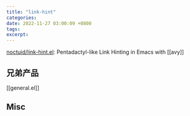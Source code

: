 ```yaml
---
title: "link-hint"
categories: 
date: 2022-11-27 03:00:09 +0800
tags: 
excerpt: 
---
```


[noctuid/link-hint.el](https://github.com/noctuid/link-hint.el): Pentadactyl-like Link Hinting in Emacs with [[avy]]

## 兄弟产品

[[general.el]]


## Misc


